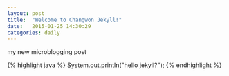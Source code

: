 ```yaml
---
layout: post
title:  "Welcome to Changwon Jekyll!"
date:   2015-01-25 14:30:29
categories: daily
---
```

my new microblogging post

{% highlight java %}
System.out.println("hello jekyll?");
{% endhighlight %}